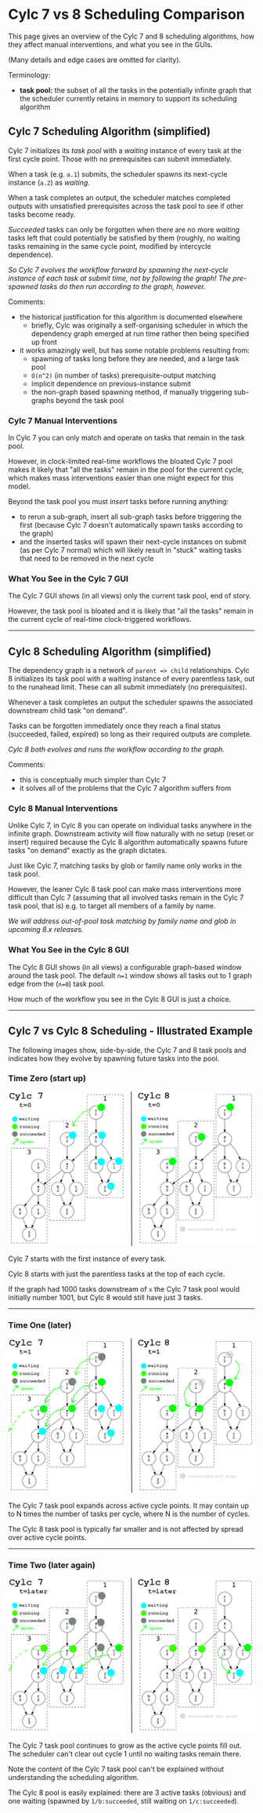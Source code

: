 # Cylc 7 vs 8 Scheduling Comparison

This page gives an overview of the Cylc 7 and 8 scheduling algorithms,
how they affect manual interventions, and what you see in the GUIs.

(Many details and edge cases are omitted for clarity).

Terminology:
- **task pool:** the subset of all the tasks in the potentially infinite graph
that the scheduler currently retains in memory to support its scheduling algorithm

## Cylc 7 Scheduling Algorithm (simplified)

Cylc 7 initializes its *task pool* with a *waiting* instance of every task
at the first cycle point. Those with no prerequisites can submit immediately.

When a task (e.g. `a.1`) submits, the scheduler spawns its next-cycle
instance (`a.2`) as *waiting*.

When a task completes an output, the scheduler matches completed outputs
with unsatisfied prerequisites across the task pool to see if other
tasks become ready.

*Succeeded* tasks can only be forgotten when there are no more *waiting*
tasks left that could potentially be satisfied by them (roughly, no waiting
tasks remaining in the same cycle point, modified by intercycle dependence).

*So Cylc 7 evolves the workflow forward by spawning the next-cycle instance
of each task at submit time, not by following the graph! The pre-spawned
tasks do then run according to the graph, however.*

Comments:
 - the historical justification for this algorithm is documented elsewhere
   - briefly, Cylc was originally a self-organising scheduler in which the
     dependency graph emerged at run time rather then being specified up front
 - it works amazingly well, but has some notable problems resulting from:
   - spawning of tasks long before they are needed, and a large task pool
   - `O(n^2)` (in number of tasks) prerequisite-output matching
   - implicit dependence on previous-instance submit
   - the non-graph based spawning method, if manually triggering sub-graphs
     beyond the task pool

### Cylc 7 Manual Interventions

In Cylc 7 you can only match and operate on tasks that remain in the task pool.

However, in clock-limited real-time workflows the bloated Cylc 7 pool makes it
likely that "all the tasks" remain in the pool for the current cycle, which makes
mass interventions easier than one might expect for this model.

Beyond the task pool you must *insert* tasks before running anything:
- to rerun a sub-graph, insert all sub-graph tasks before triggering the first
  (because Cylc 7 doesn't automatically spawn tasks according to the graph)
- and the inserted tasks will spawn their next-cycle instances on submit
  (as per Cylc 7 normal) which will likely result in "stuck" waiting tasks
  that need to be removed in the next cycle

### What You See in the Cylc 7 GUI

The Cylc 7 GUI shows (in all views) only the current task pool, end of story.

However, the task pool is bloated and it is likely that "all the tasks" remain
in the current cycle of real-time clock-triggered workflows.

--------------

## Cylc 8 Scheduling Algorithm (simplified)

The dependency graph is a network of `parent => child` relationships. Cylc 8
initializes its task pool with a waiting instance of every parentless task,
out to the runahead limit. These can all submit immediately (no prerequisites).

Whenever a task completes an output the scheduler spawns the associated
downstream child task "on demand".

Tasks can be forgotten immediately once they reach a final status (succeeded,
failed, expired) so long as their required outputs are complete. 

*Cylc 8 both evolves and runs the workflow according to the graph.*

Comments:
- this is conceptually much simpler than Cylc 7
- it solves all of the problems that the Cylc 7 algorithm suffers from

### Cylc 8 Manual Interventions

Unlike Cylc 7, in Cylc 8 you can operate on individual tasks anywhere in
the infinite graph.
Downstream activity will flow naturally with no setup (reset or insert)
required because the Cylc 8 algorithm automatically spawns future tasks
"on demand" exactly as the graph dictates.

Just like Cylc 7, matching tasks by glob or family name only works in the
task pool.

However, the leaner Cylc 8 task pool can make mass interventions more
difficult than Cylc 7 (assuming that all involved tasks remain in the
Cylc 7 task pool, that is) e.g. to target all members of a family by name.

*We will address out-of-pool task matching by family name and glob in
upcoming 8.x releases.*

### What You See in the Cylc 8 GUI

The Cylc 8 GUI shows (in all views) a configurable graph-based window around
the task pool. The default `n=1` window shows all tasks out to 1 graph edge
from the (`n=0`) task pool.

How much of the workflow you see in the Cylc 8 GUI is just a choice.

-----------

## Cylc 7 vs Cylc 8 Scheduling - Illustrated Example

The following images show, side-by-side, the Cylc 7 and 8 task pools
and indicates how they evolve by spawning future tasks into the pool.

### Time Zero (start up)

![time 0](img/c78-comp-t0.png)

Cylc 7 starts with the first instance of every task.

Cylc 8 starts with just the parentless tasks at the top of each cycle.

If the graph had 1000 tasks downstream of `x` the Cylc 7 task pool would
initially number 1001, but Cylc 8 would still have just 3 tasks.

-------

### Time One (later)

![time 1](img/c78-comp-t1.png)

The Cylc 7 task pool expands across active cycle points. It may contain up
to N times the number of tasks per cycle, where N is the number of cycles. 

The Cylc 8 task pool is typically far smaller and is not affected by spread
over active cycle points.

-------

### Time Two (later again)

![time 2](img/c78-comp-t2.png)

The Cylc 7 task pool continues to grow as the active cycle points fill out.
The scheduler can't clear out cycle 1 until no waiting tasks remain there.

Note the content of the Cylc 7 task pool can't be explained without
understanding the scheduling algorithm.

The Cylc 8 pool is easily explained: there are 3 active tasks (obvious) and
one waiting (spawned by `1/b:succeeded`, still waiting on `1/c:succeeded`). 
